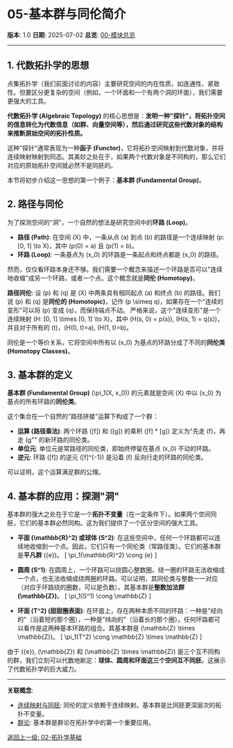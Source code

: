# 05-基本群与同伦简介

**版本**: 1.0
**日期**: 2025-07-02
**总览**: [00-模块总览](./00-模块总览.md)

---

## 1. 代数拓扑学的思想

点集拓扑学（我们前面讨论的内容）主要研究空间的内在性质，如连通性、紧致性。但要区分更复杂的空间（例如，一个环面和一个有两个洞的环面），我们需要更强大的工具。

**代数拓扑学 (Algebraic Topology)** 的核心思想是：**发明一种"探针"，将拓扑空间的信息转化为代数信息（如群、向量空间等），然后通过研究这些代数对象的结构来推断原始空间的拓扑性质。**

这种"探针"通常表现为一种**函子 (Functor)**，它将拓扑空间映射到代数对象，并将连续映射映射到同态。其美妙之处在于，如果两个代数对象是不同构的，那么它们对应的原始拓扑空间就必然不是同胚的。

本节将初步介绍这一思想的第一个例子：**基本群 (Fundamental Group)**。

## 2. 路径与同伦

为了探测空间的"洞"，一个自然的想法是研究空间中的**环路 (Loop)**。

- **路径 (Path)**: 在空间 \(X\) 中，一条从点 \(a\) 到点 \(b\) 的路径是一个连续映射 \(p: [0, 1] \to X\)，其中 \(p(0) = a\) 且 \(p(1) = b\)。
- **环路 (Loop)**: 一条基点为 \(x_0\) 的环路是一条起点和终点都是 \(x_0\) 的路径。

然而，仅仅看环路本身还不够。我们需要一个概念来描述一个环路是否可以"连续地收缩"成另一个环路，或者一个点。这个概念就是**同伦 (Homotopy)**。

**路径同伦**: 设 \(p\) 和 \(q\) 是 \(X\) 中两条具有相同起点 \(a\) 和终点 \(b\) 的路径。我们说 \(p\) 和 \(q\) 是**同伦的 (Homotopic)**，记作 \(p \simeq q\)，如果存在一个"连续的变形"可以将 \(p\) 变成 \(q\)，而保持端点不动。
严格来说，这个"连续变形"是一个连续映射 \(H: [0, 1] \times [0, 1] \to X\)，其中 \(H(s, 0) = p(s)\), \(H(s, 1) = q(s)\)，并且对于所有的 \(t\)，\(H(0, t)=a\), \(H(1, t)=b\)。

同伦是一个等价关系，它将空间中所有以 \(x_0\) 为基点的环路分成了不同的**同伦类 (Homotopy Classes)**。

## 3. 基本群的定义

**基本群 (Fundamental Group)** \(\pi_1(X, x_0)\) 的元素就是空间 \(X\) 中以 \(x_0\) 为基点的所有环路的**同伦类**。

这个集合在一个自然的"路径拼接"运算下构成了一个群：

- **运算 (路径乘法)**: 两个环路 \([f]\) 和 \([g]\) 的乘积 \([f] * [g]\) 定义为"先走 \(f\)，再走 \(g\"" 的新环路的同伦类。
- **单位元**: 单位元是常路径的同伦类，即始终停留在基点 \(x_0\) 不动的环路。
- **逆元**: 环路 \([f]\) 的逆元 \([f]^{-1}\) 是沿着 \(f\) 反向行走的环路的同伦类。

可以证明，这个运算满足群的公理。

## 4. 基本群的应用：探测"洞"

基本群的强大之处在于它是一个**拓扑不变量**（在一定条件下）。如果两个空间同胚，它们的基本群必然同构。这为我们提供了一个区分空间的强大工具。

- **平面 \(\mathbb{R}^2\) 或球体 \(S^2\)**: 在这些空间中，任何一个环路都可以连续地收缩到一个点。因此，它们只有一个同伦类（常路径类）。它们的基本群是**平凡群** \(\{e\}\)。
  \[ \pi_1(\mathbb{R}^2) \cong \{e\} \]

- **圆周 \(S^1\)**: 在圆周上，一个环路可以绕圆心整数圈。绕一圈的环路无法收缩成一个点，也无法收缩成绕两圈的环路。可以证明，其同伦类与整数一一对应（对应于环路绕的圈数，可以是负数）。其基本群是**整数加法群 \(\mathbb{Z}\)**。
  \[ \pi_1(S^1) \cong \mathbb{Z} \]

- **环面 \(T^2\) (甜甜圈表面)**: 在环面上，存在两种本质不同的环路：一种是"经向的"（沿着短的那个圈），一种是"纬向的"（沿着长的那个圈）。任何环路都可以看作是这两种基本环路的组合。其基本群是 \(\mathbb{Z} \times \mathbb{Z}\)。
  \[ \pi_1(T^2) \cong \mathbb{Z} \times \mathbb{Z} \]

由于 \(\{e\}\), \(\mathbb{Z}\) 和 \(\mathbb{Z} \times \mathbb{Z}\) 是三个互不同构的群，我们立刻可以代数地断定：**球体、圆周和环面这三个空间互不同胚**。这展示了代数拓扑学的巨大威力。

---
**关联概念**:

- [连续映射与同胚](./02-连续映射与同胚.md): 同伦的定义依赖于连续映射。基本群是比同胚更深层次的拓扑不变量。
- [群论](../03-代数结构与理论/02-群论/00-群论总览.md): 基本群是群论在拓扑学中的第一个重要应用。

[返回上一级: 02-拓扑学基础](./00-模块总览.md)
